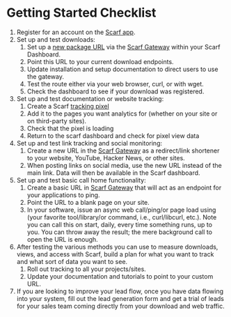 # Getting Started Checklist


1. Register for an account on the [Scarf app](https://app.scarf.sh/login).
2. Set up and test downloads:
    1. Set up a [new package URL](/packages) via the [Scarf Gateway](/gateway) within your Scarf Dashboard.
    2. Point this URL to your current download endpoints.
    3. Update installation and setup documentation to direct users to use the gateway.
    4. Test the route either via your web browser, curl, or with wget.
	5. Check the dashboard to see if your download was registered.
3. Set up and test documentation or website tracking:
    1. Create a Scarf [tracking pixel](/web-traffic)
	2. Add it to the pages you want analytics for (whether on your site or on third-party sites).
	3. Check that the pixel is loading
	4. Return to the scarf dashboard and check for pixel view data
4. Set up and test link tracking and social monitoring:
    1. Create a new URL in the [Scarf Gateway](/gateway) as a redirect/link shortener to your website, YouTube, Hacker News, or other sites.  
    2. When posting links on social media, use the new URL instead of the main link.  Data will then be available in the Scarf dashboard.
5. Set up and test basic call home functionality:
    1. Create a basic URL in [Scarf Gateway](/gateway) that will act as an endpoint for your applications to ping.
    2. Point the URL to a blank page on your site.
    3. In your software, issue an async web call/ping/or page load using (your favorite tool/library/or command, i.e., curl/libcurl, etc.).  Note you can call this on start, daily, every time something runs, up to you.  You can throw away the result; the mere background call to open the URL is enough.
6. After testing the various methods you can use to measure downloads, views, and access with Scarf, build a plan for what you want to track and what sort of data you want to see. 
	1. Roll out tracking to all your projects/sites.
	2. Update your documentation and tutorials to point to your custom URL.
7. If you are looking to improve your lead flow, once you have data flowing into your system, fill out the lead generation form and get a trial of leads for your sales team coming directly from your download and web traffic.  
